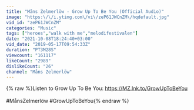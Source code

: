 ```yaml
---
title: "Måns Zelmerlöw - Grow Up To Be You (Official Audio)"
image: "https:\/\/i.ytimg.com\/vi\/zeP61JWCnZM\/hqdefault.jpg"
vid_id: "zeP61JWCnZM"
categories: "Music"
tags: ["heroes","walk with me","melodifestivalen"]
date: "2021-10-08T18:24:40+03:00"
vid_date: "2019-05-17T09:54:33Z"
duration: "PT3M28S"
viewcount: "161117"
likeCount: "2989"
dislikeCount: "26"
channel: "Måns Zelmerlöw"
---
```

{% raw %}Listen to Grow Up To Be You: <a rel="nofollow" target="blank" href="https://MZ.lnk.to/GrowUpToBeYou">https://MZ.lnk.to/GrowUpToBeYou</a><br /><br />#MånsZelmerlöw #GrowUpToBeYou{% endraw %}
